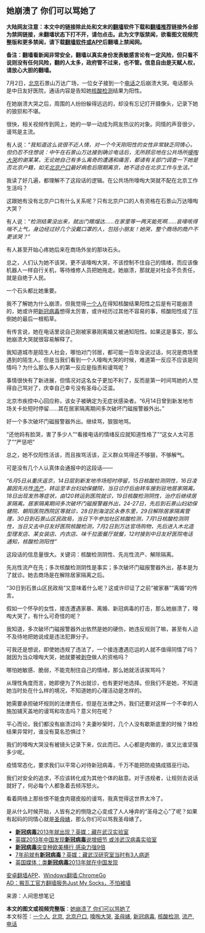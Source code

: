  <h2>她崩溃了 你们可以骂她了</h2> <p class="notice"><b>大陆网友注意：本文中的链接除此处和文末的<a href="https://github.com/bannedbook/fanqiang" >翻墙</a>软件下载和<a href="https://github.com/killgcd/justmysocks/blob/master/README.md">翻墙推荐</a>链接外全部为禁网链接，未翻墙状态下打不开，请勿点击。此为文字版禁闻，欲看图文视频完整版和更多禁闻，请下载<a href="https://github.com/bannedbook/fanqiang">翻墙软件或APP</a>后翻墙上禁闻网。</p><p>备注：翻墙看新闻非常安全，翻墙以真实身份发表敏感言论有一定风险，但只看不说则没有任何风险，翻的人太多，政府管不过来，也不管。信息自由是天赋人权，请放心大胆的翻墙。</b></p>  <div class="entry"> <p id="conimg">7月2日，<a href="https://www.bannedbook.org/bnews/tag/%e5%8c%97%e4%ba%ac/" class="st_tag internal_tag" rel="tag" title="标签 北京 下的日志">北京</a>石景山万达广场，一位女子接到一个<a href="https://www.bannedbook.org/bnews/tag/%e7%94%b5%e8%af%9d/" class="st_tag internal_tag" rel="tag" title="标签 电话 下的日志">电话</a>之后崩溃大哭。电话那头是中日友好医院，通话内容是告知她<a href="https://www.bannedbook.org/bnews/tag/%E6%A0%B8%E9%85%B8%E6%A3%80%E6%B5%8B/" class="st_tag internal_tag" rel="tag" title="标签 核酸检测 下的日志">核酸检测</a>结果为阳性。</p> <p>在她崩溃大哭之后，周围的人纷纷躲得远远的，却没有忘记打开摄像头，记录下她的狼狈和不堪。</p> <p>很快，相关视频传到网上，她的一举一动成为网友热议的对象。同情的声音很少，谩骂是主流。</p> <p>有人说：<em>“我知道这么说很不近人情，对一个今天刚阳性的女性非常缺乏同情心，但仍忍不住想说：中午在石景山万达接到确诊电话后，无所顾忌地在公共场所<a href="https://www.bannedbook.org/bnews/tag/%E5%9A%8E%E5%95%95%E5%A4%A7%E5%93%AD/" class="st_tag internal_tag" rel="tag" title="标签 嚎啕大哭 下的日志">嚎啕大哭</a>的谢某某，无论她自己有多么离奇的遭遇和痛苦，都请有关部门调查一下她是否北京户籍，如无<a href="https://www.bannedbook.org/bnews/tag/%e5%8c%97%e4%ba%ac%e6%88%b7%e5%8f%a3/" class="st_tag internal_tag" rel="tag" title="标签 北京户口 下的日志">北京户口</a>最好病愈后限期离京，她不适合在北京工作与生活。”</em></p> <p>我读了好几遍，都理解不了这段话的逻辑。在公共场所嚎啕大哭就不配在北京工作生活吗？</p> <p>这跟她有没有北京户口有什么关系呢？只有北京户口的人有资格在石景山万达嚎啕大哭？</p> <p>有人说：<em>“检测结果没出来，就出门瞎熘达……在家里等一两天能死啊……哀嚎咳得喘不上气，身边经过好几个没戴口罩的人，包括小朋友！她哭，整个商场的商户不更该哭？”</em></p> <p>有人甚至开始心疼她后来在商场外坐的那块石头。</p> <p>总之，人们认为她不该哭，更不该嚎啕大哭，不该控制不住自己的情绪，而应该像机器人一样自行关机，等待维修人员把她拖走。她崩溃，那就是对社会不负责任，就是自绝于人民。</p>  <p>一个石头都比她重要。</p> <p>我不了解她为什么崩溃，但我觉得<a href="https://www.bannedbook.org/bnews/tag/%E4%B8%80%E4%B8%AA%E4%BA%BA/" class="st_tag internal_tag" rel="tag" title="标签 一个人 下的日志">一个人</a>在得知核酸结果阳性之后是有可能崩溃的，她或许把<a href="https://www.bannedbook.org/bnews/tag/%e6%96%b0%e5%86%a0%e7%97%85%e6%af%92/" class="st_tag internal_tag" rel="tag" title="标签 新冠病毒 下的日志">新冠病毒</a>想得太厉害，或许经历过其他不容易的事，核酸阳性成了压倒她的最后一根稻草。</p> <p>有传言说，她在电话里说自己刚被家暴刚离婚又被通知阳性。如果这是事实，那么她崩溃大哭就很容易解释了。</p> <p>我知道城市是陌生人社会，哪怕对门邻居，都可能一百年没说过话，何况是商场里遇到的陌生人。但是当我们看到一个人嚎啕大哭的时候，难道第一反应不应该是同情吗？为什么那么多人的第一反应是指责和谩骂呢？</p> <p>事情很快有了新进展，但情况对这名女子更加不利了，反而是第一时间骂她的人觉得自己骂对了，庆幸自己幸亏没有圣母心泛滥。</p> <p>北京市疾控中心回应称，该女子被确定为无症状感染者。“6月14日曾到新发地市场关卡处短时停留……其在居家隔离期间多次破坏门磁报警器外出。”</p> <p>好一个多次破坏门磁报警器外出。继续骂，狠狠地骂。</p> <p>“还他妈有脸哭，害了多少人”“看接电话的情绪反应就知道性格了”“这女人太可恶了”“严惩吧”</p> <p>总之，她不仅阳性活该，而且挨骂活该，正义群众骂得还不够狠，不够解气。</p>  <p>可是没有几个人认真体会通报中的这段话——</p> <p><em>“6月5日从重庆返京，14日层到新发地市场短时停留，15日核酸检测阴性，16日凌晨因先兆性<a href="https://www.bannedbook.org/bnews/tag/%E6%B5%81%E4%BA%A7/" class="st_tag internal_tag" rel="tag" title="标签 流产 下的日志">流产</a>，转运至丰台妇幼保健院，当日诊疗后由转车接到驻地居家隔离。18日出现发热等症状，由120转运到医院就诊，19日核酸检测阴性，治疗后继续居家隔离。居家隔离期间多次破坏门磁报警器外出，24-27日，先后到石景山妇幼保健院、朝阳医院西院区等就诊，28日到海淀区永泰东里，29日解除居家隔离管理，30日到石景山区民政局，当日下午参加社区核酸检测，7月1日核酸检测阴性，当日又去中日友好医院核酸检测，7月2日到万达官场购物，先后进入木北造型理发店、某女装店、内衣店、味千拉面餐厅就餐，12时接到中日友好医院电话通知，核酸检测阳性”</em></p> <p>这段话的信息量很大。关键词：核酸检测阴性、先兆性流产、解除隔离。</p> <p>先兆性流产在先；多次核酸检测阴性是事实；多次破坏门磁报警器外出，基本是为了就诊。她去商场是在解除居家隔离之后。</p> <p>“30日到石景山区民政局”又意味着什么呢？这或许印证了之前“被家暴”“离婚”的传言。</p> <p>假如一个怀孕的女性，接连遭遇家暴、离婚、新冠病毒的打击，那么她崩溃了，嚎啕大哭了，有什么可奇怪的呢？</p> <p>我知道，多次破坏门磁报警器外出依然是她的硬伤，她违反规则了嘛，甚至有人迫不及待地把她说成是违法犯罪分子。</p> <p>可我还是想说，即使她违规了违法了，一个接连遭遇厄运的人就不值得同情了吗？就因为当众嚎啕大哭，她就要被<span class='wp_keywordlink'><a href="https://www.bannedbook.org/forum2/topic21.html" title="《剥夺》 黄建民 著" target="_blank">剥夺</a></span>做人的资格吗？</p> <p>哪怕她敏感、脆弱，不能克制住自己的情绪，那么她就活该挨骂吗？</p>  <p>从理性角度而言，她即便为了外出就诊，也有更好地选择。但我们不是她，不知道她当时处在什么样的境况，不知道她的心理活动是怎样的。</p> <p>她需要承担破坏规则的法律责任，但是在法律之外，我们还要对这样一个不幸的人施加铺天盖地的谩骂和攻击吗？意义何在呢？</p> <p>平心而论，我们都没有崩溃过吗？夫妻吵架时，几个人没有歇斯底里的时候？体检结果异常时，谁没有莫名恐惧过？</p> <p>我们的嚎啕大哭没有被镜头记录下来，仅此而已。人心都是肉做的，谁又比谁坚强多少呢。</p> <p>疫情常态化，要求我们以平常心对待新冠病毒，千万不能把防疫搞成猎巫行动。</p> <p>我们对安全的追求，不应该转化成为其他个体的敌意。对于违规者，让规则去说话就好了，何必每个人都急着去倾泻怒火。</p> <p>看着网络上那些恨不能食肉寝皮般的谩骂，我真觉得这世界太冷了。</p> <p>是从什么时候开始，人皆有之的恻隐之心变成了人人唾弃的“圣母之心”了呢？如果有起码的同情心就是<a href="https://www.bannedbook.org/bnews/tag/%e5%9c%a3%e6%af%8d%e5%a9%8a/" class="st_tag internal_tag" rel="tag" title="标签 圣母婊 下的日志">圣母婊</a>，那么你们可以骂我圣母婊了。</p> <ul class='op-related-articles' title='相关阅读'> <li><a href='https://www.bannedbook.org/bnews/cnnews/20200706/1356584.html' target='_blank'><b>新冠病毒</b>2013年就出现？英媒：藏在武汉实验室</a></li> <li><a href='https://www.bannedbook.org/bnews/headline/20200706/1356581.html' target='_blank'>英媒2013年中国发现<b>新冠病毒</b>说增细节 或涉武汉病毒实验室</a></li> <li><a href='https://www.bannedbook.org/bnews/cnnews/20200706/1356438.html' target='_blank'><b>新冠病毒</b>突变种欧美横行 感染力强9倍</a></li> <li><a href='https://www.bannedbook.org/bnews/cnnews/20200706/1356304.html' target='_blank'>7年前就有<b>新冠病毒</b>？英媒：藏武汉研究室当时有3人病逝</a></li> <li><a href='https://www.bannedbook.org/bnews/headline/20200706/1356265.html' target='_blank'>英国媒体：类<b>新冠病毒</b>2013年就在中国发现</a></li> </ul> <div class="texttj"> <a href="https://github.com/bannedbook/fanqiang/wiki/%E7%A6%81%E9%97%BB%E7%BD%91%E5%AE%89%E5%8D%93%E7%BF%BB%E5%A2%99%E6%96%B0%E9%97%BBAPP" target="_blank">安卓翻墙APP</a>、<a href="https://github.com/bannedbook/fanqiang/wiki/Chrome%E4%B8%80%E9%94%AE%E7%BF%BB%E5%A2%99%E5%8C%85" target="_blank">Windows翻墙:ChromeGo</a><br/> <a href="https://github.com/killgcd/justmysocks/blob/master/README.md" target="_blank">AD：搬瓦工官方翻墙服务Just My Socks，不怕被墙</a> </div><p> 来源：人间思想笔记 </p> <a name='sharetosocial'></a>         <div><b>本文的图文或视频完整版</b>：<a href='https://www.bannedbook.org/bnews/comments/20200706/1356601.html'>她崩溃了 你们可以骂她了</a></div>  </div><!--END ENTRY--> <div class="postfooter"> <div>本文标签：<a href="https://www.bannedbook.org/bnews/tag/%E4%B8%80%E4%B8%AA%E4%BA%BA/" rel="tag">一个人</a>, <a href="https://www.bannedbook.org/bnews/tag/%e5%8c%97%e4%ba%ac/" rel="tag">北京</a>, <a href="https://www.bannedbook.org/bnews/tag/%e5%8c%97%e4%ba%ac%e6%88%b7%e5%8f%a3/" rel="tag">北京户口</a>, <a href="https://www.bannedbook.org/bnews/tag/%E5%9A%8E%E5%95%95%E5%A4%A7%E5%93%AD/" rel="tag">嚎啕大哭</a>, <a href="https://www.bannedbook.org/bnews/tag/%e5%9c%a3%e6%af%8d%e5%a9%8a/" rel="tag">圣母婊</a>, <a href="https://www.bannedbook.org/bnews/tag/%e6%96%b0%e5%86%a0%e7%97%85%e6%af%92/" rel="tag">新冠病毒</a>, <a href="https://www.bannedbook.org/bnews/tag/%E6%A0%B8%E9%85%B8%E6%A3%80%E6%B5%8B/" rel="tag">核酸检测</a>, <a href="https://www.bannedbook.org/bnews/tag/%E6%B5%81%E4%BA%A7/" rel="tag">流产</a>, <a href="https://www.bannedbook.org/bnews/tag/%e7%94%b5%e8%af%9d/" rel="tag">电话</a></div>  </div><!--END POSTFOOTER--> 